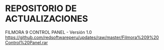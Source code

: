 # REPOSITORIO DE ACTUALIZACIONES
FILMORA 9 CONTROL PANEL - Versión 1.0
https://github.com/redsoftwareperu/updates/raw/master/Filmora%209%20Control%20Panel.rar
